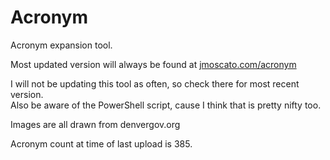 # Acronym
Acronym expansion tool.


Most updated version will always be found at <a href='https://jmoscato.com/acronym/' target="_blank">jmoscato.com/acronym</a>

I will not be updating this tool as often, so check there for most recent version.
  <br>
Also be aware of the PowerShell script, cause I think that is pretty nifty too.


Images are all drawn from denvergov.org


Acronym count at time of last upload is 385.
